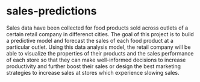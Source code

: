 # sales-predictions
Sales data have been collected for food products sold across outlets of a certain retail company in differenct cities. The goal of this project is to build a predictive model and forecast the sales of each food product at a particular outlet. Using this data analysis model, the retail company will be able to visualize the properties of their products and the sales performance of each store so that they can make well-informed decisions to increase productivity and further boost their sales or design the best marketing strategies to increase sales at stores which experience slowing sales.

